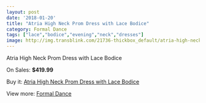 ```yaml
---
layout: post
date: '2018-01-20'
title: "Atria High Neck Prom Dress with Lace Bodice"
category: Formal Dance
tags: ["lace","bodice","evening","neck","dresses"]
image: http://img.transblink.com/21736-thickbox_default/atria-high-neck-prom-dress-with-lace-bodice.jpg
---
```

Atria High Neck Prom Dress with Lace Bodice

On Sales: **$419.99**
<a href="https://www.transblink.com/en/formal-dance/6885-atria-high-neck-prom-dress-with-lace-bodice.html"><amp-img layout="responsive" width="600" height="600" src="//img.transblink.com/21736-thickbox_default/atria-high-neck-prom-dress-with-lace-bodice.jpg" alt="Atria High Neck Prom Dress with Lace Bodice 0" /></a>
<a href="https://www.transblink.com/en/formal-dance/6885-atria-high-neck-prom-dress-with-lace-bodice.html"><amp-img layout="responsive" width="600" height="600" src="//img.transblink.com/21737-thickbox_default/atria-high-neck-prom-dress-with-lace-bodice.jpg" alt="Atria High Neck Prom Dress with Lace Bodice 1" /></a>

Buy it: [Atria High Neck Prom Dress with Lace Bodice](https://www.transblink.com/en/formal-dance/6885-atria-high-neck-prom-dress-with-lace-bodice.html "Atria High Neck Prom Dress with Lace Bodice")

View more: [Formal Dance](https://www.transblink.com/en/6-formal-dance "Formal Dance")